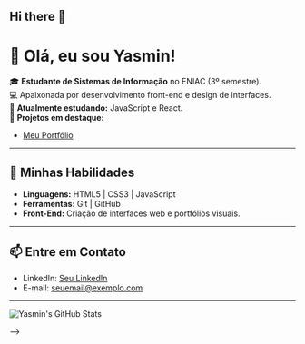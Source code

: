 ## Hi there 👋
# 👋 Olá, eu sou Yasmin!

🎓 **Estudante de Sistemas de Informação** no ENIAC (3º semestre).  
💻 Apaixonada por desenvolvimento front-end e design de interfaces.  
🌱 **Atualmente estudando:** JavaScript e React.  
🔭 **Projetos em destaque:**  
- [Meu Portfólio](https://github.com/Yasminv1/Portfolio)  

---

## 💼 **Minhas Habilidades**
- **Linguagens:** HTML5 | CSS3 | JavaScript  
- **Ferramentas:** Git | GitHub  
- **Front-End:** Criação de interfaces web e portfólios visuais.  

---

## 📫 **Entre em Contato**
- LinkedIn: [Seu LinkedIn]([https://linkedin.com/in/seu-usuario](https://www.linkedin.com/in/yasmin-vitoria-0b7b12216/))  
- E-mail: seuemail@exemplo.com  

---

![Yasmin's GitHub Stats](https://github-readme-stats.vercel.app/api?username=yasminv1&show_icons=true&theme=radical)

-->
